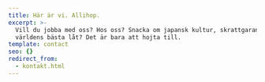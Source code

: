 ```yaml
---
title: Här är vi. Allihop.
excerpt: >-
  Vill du jobba med oss? Hos oss? Snacka om japansk kultur, skrattgaranti eller
  världens bästa låt? Det är bara att hojta till.
template: contact
seo: {}
redirect_from:
  - kontakt.html
---
```

